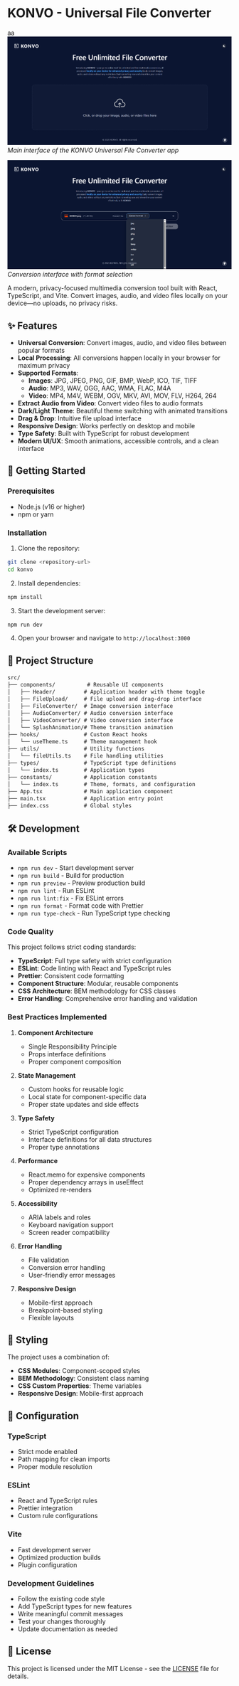 # KONVO - Universal File Converter
aa
![KONVO Screenshot](src/assets/screenshot.png)
*Main interface of the KONVO Universal File Converter app*

![KONVO Conversion Screenshot](src/assets/screenshot2.png)
*Conversion interface with format selection*

A modern, privacy-focused multimedia conversion tool built with React, TypeScript, and Vite. Convert images, audio, and video files locally on your device—no uploads, no privacy risks.

## ✨ Features

- **Universal Conversion**: Convert images, audio, and video files between popular formats
- **Local Processing**: All conversions happen locally in your browser for maximum privacy
- **Supported Formats**:
  - **Images**: JPG, JPEG, PNG, GIF, BMP, WebP, ICO, TIF, TIFF
  - **Audio**: MP3, WAV, OGG, AAC, WMA, FLAC, M4A
  - **Video**: MP4, M4V, WEBM, OGV, MKV, AVI, MOV, FLV, H264, 264
- **Extract Audio from Video**: Convert video files to audio formats
- **Dark/Light Theme**: Beautiful theme switching with animated transitions
- **Drag & Drop**: Intuitive file upload interface
- **Responsive Design**: Works perfectly on desktop and mobile
- **Type Safety**: Built with TypeScript for robust development
- **Modern UI/UX**: Smooth animations, accessible controls, and a clean interface

## 🚀 Getting Started

### Prerequisites

- Node.js (v16 or higher)
- npm or yarn

### Installation

1. Clone the repository:
```bash
git clone <repository-url>
cd konvo
```

2. Install dependencies:
```bash
npm install
```

3. Start the development server:
```bash
npm run dev
```

4. Open your browser and navigate to `http://localhost:3000`

## 📁 Project Structure

```
src/
├── components/          # Reusable UI components
│   ├── Header/         # Application header with theme toggle
│   ├── FileUpload/     # File upload and drag-drop interface
│   ├── FileConverter/  # Image conversion interface
│   ├── AudioConverter/ # Audio conversion interface
│   ├── VideoConverter/ # Video conversion interface
│   └── SplashAnimation/# Theme transition animation
├── hooks/              # Custom React hooks
│   └── useTheme.ts     # Theme management hook
├── utils/              # Utility functions
│   └── fileUtils.ts    # File handling utilities
├── types/              # TypeScript type definitions
│   └── index.ts        # Application types
├── constants/          # Application constants
│   └── index.ts        # Theme, formats, and configuration
├── App.tsx             # Main application component
├── main.tsx            # Application entry point
├── index.css           # Global styles
```

## 🛠️ Development

### Available Scripts

- `npm run dev` - Start development server
- `npm run build` - Build for production
- `npm run preview` - Preview production build
- `npm run lint` - Run ESLint
- `npm run lint:fix` - Fix ESLint errors
- `npm run format` - Format code with Prettier
- `npm run type-check` - Run TypeScript type checking

### Code Quality

This project follows strict coding standards:

- **TypeScript**: Full type safety with strict configuration
- **ESLint**: Code linting with React and TypeScript rules
- **Prettier**: Consistent code formatting
- **Component Structure**: Modular, reusable components
- **CSS Architecture**: BEM methodology for CSS classes
- **Error Handling**: Comprehensive error handling and validation

### Best Practices Implemented

1. **Component Architecture**
   - Single Responsibility Principle
   - Props interface definitions
   - Proper component composition

2. **State Management**
   - Custom hooks for reusable logic
   - Local state for component-specific data
   - Proper state updates and side effects

3. **Type Safety**
   - Strict TypeScript configuration
   - Interface definitions for all data structures
   - Proper type annotations

4. **Performance**
   - React.memo for expensive components
   - Proper dependency arrays in useEffect
   - Optimized re-renders

5. **Accessibility**
   - ARIA labels and roles
   - Keyboard navigation support
   - Screen reader compatibility

6. **Error Handling**
   - File validation
   - Conversion error handling
   - User-friendly error messages

7. **Responsive Design**
   - Mobile-first approach
   - Breakpoint-based styling
   - Flexible layouts

## 🎨 Styling

The project uses a combination of:
- **CSS Modules**: Component-scoped styles
- **BEM Methodology**: Consistent class naming
- **CSS Custom Properties**: Theme variables
- **Responsive Design**: Mobile-first approach

## 🔧 Configuration

### TypeScript
- Strict mode enabled
- Path mapping for clean imports
- Proper module resolution

### ESLint
- React and TypeScript rules
- Prettier integration
- Custom rule configurations

### Vite
- Fast development server
- Optimized production builds
- Plugin configuration


### Development Guidelines

- Follow the existing code style
- Add TypeScript types for new features
- Write meaningful commit messages
- Test your changes thoroughly
- Update documentation as needed

## 📄 License

This project is licensed under the MIT License - see the [LICENSE](LICENSE) file for details.


